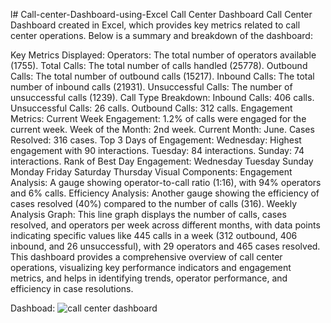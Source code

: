 l# Call-center-Dashboard-using-Excel
Call Center Dashboard
Call Center Dashboard created in Excel, which provides key metrics related to call center operations. Below is a summary and breakdown of the dashboard:

Key Metrics Displayed:
Operators: The total number of operators available (1755).
Total Calls: The total number of calls handled (25778).
Outbound Calls: The total number of outbound calls (15217).
Inbound Calls: The total number of inbound calls (21931).
Unsuccessful Calls: The number of unsuccessful calls (1239).
Call Type Breakdown:
Inbound Calls: 406 calls.
Unsuccessful Calls: 26 calls.
Outbound Calls: 312 calls.
Engagement Metrics:
Current Week Engagement: 1.2% of calls were engaged for the current week.
Week of the Month: 2nd week.
Current Month: June.
Cases Resolved: 316 cases.
Top 3 Days of Engagement:
Wednesday: Highest engagement with 90 interactions.
Tuesday: 84 interactions.
Sunday: 74 interactions.
Rank of Best Day Engagement:
Wednesday
Tuesday
Sunday
Monday
Friday
Saturday
Thursday
Visual Components:
Engagement Analysis: A gauge showing operator-to-call ratio (1:16), with 94% operators and 6% calls.
Efficiency Analysis: Another gauge showing the efficiency of cases resolved (40%) compared to the number of calls (316).
Weekly Analysis Graph: This line graph displays the number of calls, cases resolved, and operators per week across different months, with data points indicating specific values like 445 calls in a week (312 outbound, 406 inbound, and 26 unsuccessful), with 29 operators and 465 cases resolved.
This dashboard provides a comprehensive overview of call center operations, visualizing key performance indicators and engagement metrics, and helps in identifying trends, operator performance, and efficiency in case resolutions.

Dashboad:
![call center dashboard](https://github.com/user-attachments/assets/da85dc58-bc40-474d-aeed-bd28107891af)
